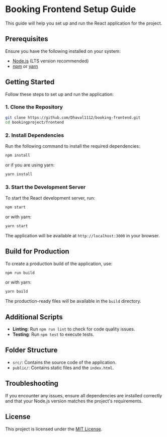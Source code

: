 # Booking Frontend Setup Guide 

This guide will help you set up and run the React application for the project.

## Prerequisites

Ensure you have the following installed on your system:
- [Node.js](https://nodejs.org/) (LTS version recommended)
- [npm](https://www.npmjs.com/) or [yarn](https://yarnpkg.com/)

## Getting Started

Follow these steps to set up and run the application:

### 1. Clone the Repository
```bash
git clone https://github.com/Dhaval1112/booking-frontend.git
cd bookingproject/frontend
```

### 2. Install Dependencies
Run the following command to install the required dependencies:
```bash
npm install
```
or if you are using yarn:
```bash
yarn install
```

### 3. Start the Development Server
To start the React development server, run:
```bash
npm start
```
or with yarn:
```bash
yarn start
```

The application will be available at `http://localhost:3000` in your browser.

## Build for Production
To create a production build of the application, use:
```bash
npm run build
```
or with yarn:
```bash
yarn build
```

The production-ready files will be available in the `build` directory.

## Additional Scripts
- **Linting**: Run `npm run lint` to check for code quality issues.
- **Testing**: Run `npm test` to execute tests.

## Folder Structure
- `src/`: Contains the source code of the application.
- `public/`: Contains static files and the `index.html`.

## Troubleshooting
If you encounter any issues, ensure all dependencies are installed correctly and that your Node.js version matches the project's requirements.

## License
This project is licensed under the [MIT License](LICENSE).
